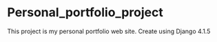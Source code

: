 # Personal_portfolio_project

This project is my personal portfolio web site. Create using Django 4.1.5